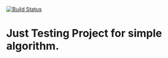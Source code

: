 [![Build Status](https://travis-ci.org/andw11122/home.svg?branch=master)](https://travis-ci.org/andw11122/home)
# Just Testing Project for simple algorithm.
